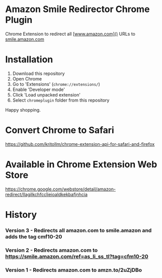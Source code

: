 Amazon Smile Redirector Chrome Plugin
======================

Chrome Extension to redirect all [www.amazon.com]() URLs to [smile.amazon.com]()

Installation
============

1. Download this repository
1. Open Chrome
1. Go to 'Extensions' (`chrome://extensions/`)
1. Enable 'Developer mode'
1. Click 'Load unpacked extension'
1. Select `chromeplugin` folder from this repository

Happy shopping.

# Convert Chrome to Safari

https://github.com/kritollm/chrome-extension-api-for-safari-and-firefox

# Available in Chrome Extension Web Store
https://chrome.google.com/webstore/detail/amazon-redirect/llagilkchfcclieioaldkekbafjnhcia

# History

### Version 3 - Redirects all amazon.com to smile.amazon and adds the tag cmf10-20
### Version 2 - Redirects amazon.com to https://smile.amazon.com/ref=as_li_ss_tl?tag=cfm10-20
### Version 1 - Redirects amazon.com to amzn.to/2uZjDBo
